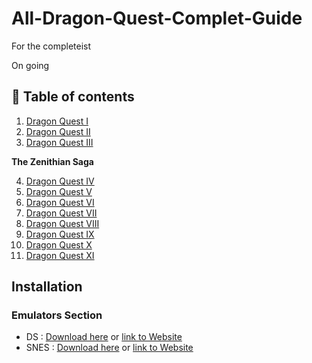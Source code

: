 # All-Dragon-Quest-Complet-Guide
For the completeist

On going

## 📖 Table of contents

1. [Dragon Quest I](https://github.com/Ellimaaac/All-Dragon-Quest-Complet-Guide/tree/main/Dragon%20Quest%201)
2. [Dragon Quest II](https://github.com/Ellimaaac/All-Dragon-Quest-Complet-Guide/tree/main/Dragon%20Quest%202)
3. [Dragon Quest III](https://github.com/Ellimaaac/All-Dragon-Quest-Complet-Guide/tree/main/Dragon%20Quest%203)

**The Zenithian Saga**

4. [Dragon Quest IV](https://github.com/Ellimaaac/All-Dragon-Quest-Complet-Guide/tree/main/Dragon%20Quest%204)
5. [Dragon Quest V](https://github.com/Ellimaaac/All-Dragon-Quest-Complet-Guide/tree/main/Dragon%20Quest%205)
6. [Dragon Quest VI](https://github.com/Ellimaaac/All-Dragon-Quest-Complet-Guide/tree/main/Dragon%20Quest%206)
7. [Dragon Quest VII](https://github.com/Ellimaaac/All-Dragon-Quest-Complet-Guide/tree/main/Dragon%20Quest%207)
8. [Dragon Quest VIII](https://github.com/Ellimaaac/All-Dragon-Quest-Complet-Guide/tree/main/Dragon%20Quest%208)
9. [Dragon Quest IX](https://github.com/Ellimaaac/All-Dragon-Quest-Complet-Guide/tree/main/Dragon%20Quest%209)
10. [Dragon Quest X](https://github.com/Ellimaaac/All-Dragon-Quest-Complet-Guide/tree/main/Dragon%20Quest%2010)
11. [Dragon Quest XI](https://github.com/Ellimaaac/All-Dragon-Quest-Complet-Guide/tree/main/Dragon%20Quest%2011)





## Installation
### Emulators Section
- DS : [Download here](https://github.com/Ellimaaac/All-Dragon-Quest-Complet-Guide/blob/main/EMUs/desmume-0.9.13-win64.zip) or [link to Website](https://desmume.org/download/)
- SNES : [Download here](https://github.com/Ellimaaac/All-Dragon-Quest-Complet-Guide/blob/main/EMUs/snes9x-1.62.3-win32-x64.zip) or [link to Website](https://www.snes9x.com/downloads.php)
